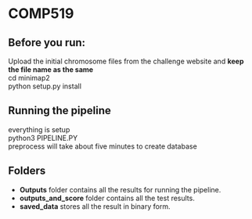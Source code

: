 # COMP519

## Before you run:
Upload the initial chromosome files from the challenge website and __keep the file name as the same__  
cd minimap2  
python setup.py install

## Running the pipeline
everything is setup  
python3 PIPELINE.PY  
preprocess will take about five minutes to create database

## Folders
* __Outputs__ folder contains all the results for running the pipeline.
* __outputs_and_score__ folder contains all the test results.
* __saved_data__ stores all the result in binary form.

